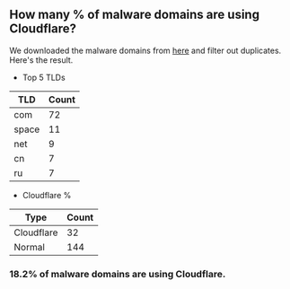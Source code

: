 ## How many % of malware domains are using Cloudflare?


We downloaded the malware domains from [here](https://urlhaus.abuse.ch) and filter out duplicates.
Here's the result.


[//]: # (start replacement)


- Top 5 TLDs

| TLD | Count |
| --- | --- |
| com | 72 |
| space | 11 |
| net | 9 |
| cn | 7 |
| ru | 7 |


- Cloudflare %

| Type | Count |
| --- | --- |
| Cloudflare | 32 |
| Normal | 144 |


### 18.2% of malware domains are using Cloudflare.